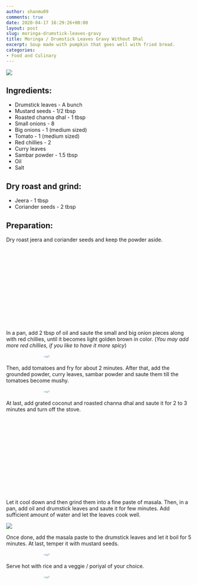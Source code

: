 ```yaml
---
author: shanmu09
comments: true
date: 2020-04-17 16:29:26+00:00
layout: post
slug: moringa-drumstick-leaves-gravy
title: Moringa / Drumstick Leaves Gravy Without Dhal
excerpt: Soup made with pumpkin that goes well with fried bread.
categories:
- Food and Culinary
---
```



<div class="div-portrait">
	<img src="https://github.com/bbalakriz/bbalakriz.github.io/raw/master/images/moringa-leaves-gravy/cover.jpg"  class="img-cover"/>
</div>
<p/>

<style>
.square {
    float:left;
    position: center;
    width: 49%;
    border-radius:5%;
    padding-bottom : 40%; /* = width for a 1:1 aspect ratio */
    margin:0.5%;
    background-position:center center;
    background-repeat:no-repeat;
    background-size:cover; /* you change this to "contain" if you don't want the images to be cropped */
}
	
#break {
    clear:both;
}

.img_1{background-image:url('https://github.com/bbalakriz/bbalakriz.github.io/raw/master/images/moringa-leaves-gravy/1.jpg');}
.img_2{background-image:url('https://github.com/bbalakriz/bbalakriz.github.io/raw/master/images/moringa-leaves-gravy/2.jpg');}
.img_3{background-image:url('https://github.com/bbalakriz/bbalakriz.github.io/raw/master/images/moringa-leaves-gravy/5.jpg');}
.img_4{background-image:url('https://github.com/bbalakriz/bbalakriz.github.io/raw/master/images/moringa-leaves-gravy/6.jpg');}

.resize_fit_center {
    max-width:60%;
    max-height:60%;
    vertical-align: middle;
    display: block;
    margin-left: auto;
    margin-right: auto;
    border-radius:50%;
}

.center {
  margin: auto;
  width: 60%;
}
</style>











## Ingredients:







  * Drumstick leaves - A bunch
  * Mustard seeds - 1/2 tbsp
  * Roasted channa dhal - 1 tbsp
  * Small onions - 8
  * Big onions - 1 (medium sized)
  * Tomato - 1 (medium sized)
  * Red chillies - 2 
  * Curry leaves
  * Sambar powder - 1.5 tbsp
  * Oil
  * Salt






## Dry roast and grind:







  * Jeera - 1 tbsp
  * Coriander seeds - 2 tbsp






## Preparation:







Dry roast jeera and coriander seeds and keep the powder aside.




<div class="square img_1">
</div>
<div class="square img_2">
</div>
<div id="break"> </div>
<p/>



In a pan, add 2 tbsp of oil and saute the small and big onion pieces along with red chillies, until it becomes light golden brown in color. (_You may add more red chillies, if you like to have it more spicy_)



<div>
	<img src="https://github.com/bbalakriz/bbalakriz.github.io/raw/master/images/moringa-leaves-gravy/3.jpg"  class="resize_fit_center"/>
</div>
<p/>




Then, add tomatoes and fry for about 2 minutes. After that, add the grounded powder, curry leaves, sambar powder and saute them till the tomatoes become mushy.




<div>
	<img src="https://github.com/bbalakriz/bbalakriz.github.io/raw/master/images/moringa-leaves-gravy/4.jpg"  class="resize_fit_center"/>
</div>
<p/>




At last, add grated coconut and roasted channa dhal and saute it for 2 to 3 minutes and turn off the stove.


<div class="square img_3">
</div>
<div class="square img_4">
</div>
<div id="break"> </div>
<p/>







Let it cool down and then grind them into a fine paste of masala. Then, in  a pan, add oil and drumstick leaves and saute it for few minutes. Add sufficient amount of water and let the leaves cook well.




<div>
	<img src="https://github.com/bbalakriz/bbalakriz.github.io/raw/master/images/moringa-leaves-gravy/7.jpg"  class="img-rounded-corner-body"/>
</div>
<p/>





Once done, add the masala paste to the drumstick leaves and let it boil for 5 minutes. At last, temper it with mustard seeds. 


<div>
	<img src="https://github.com/bbalakriz/bbalakriz.github.io/raw/master/images/moringa-leaves-gravy/8.png"  class="resize_fit_center"/>
</div>
<p/>





Serve hot with rice and a veggie / poriyal of your choice.



<div>
	<img src="https://github.com/bbalakriz/bbalakriz.github.io/raw/master/images/moringa-leaves-gravy/9.png"  class="resize_fit_center"/>
</div>
<p/>






